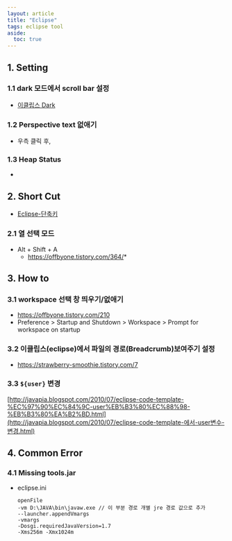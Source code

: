 ```yaml
---
layout: article
title: "Eclipse"
tags: eclipse tool
aside:
  toc: true
---
```




## 1. Setting

### 1.1 dark 모드에서 scroll bar 설정

- [이클립스 Dark](https://devesim.tistory.com/36)

### 1.2 Perspective text 없애기

- 우측 클릭 후,

### 1.3 Heap Status

- 



## 2. Short Cut

- [Eclipse-단축키](https://effectiveprogramming.tistory.com/entry/Eclipse-단축키)

### 2.1 열 선택 모드

- Alt + Shift + A
  - https://offbyone.tistory.com/364/*



## 3. How to

### 3.1 workspace 선택 창 띄우기/없애기

- https://offbyone.tistory.com/210
- Preference > Startup and Shutdown > Workspace > Prompt for workspace on startup

### 3.2 이클립스(eclipse)에서 파일의 경로(Breadcrumb)보여주기 설정

- https://strawberry-smoothie.tistory.com/7



### 3.3 `${user}` 변경

[http://javapia.blogspot.com/2010/07/eclipse-code-template-%EC%97%90%EC%84%9C-user%EB%B3%80%EC%88%98-%EB%B3%80%EA%B2%BD.html](http://javapia.blogspot.com/2010/07/eclipse-code-template-에서-user변수-변경.html)



## 4. Common Error

### 4.1 Missing tools.jar

- eclipse.ini

  ```text
  openFile 
  -vm D:\JAVA\bin\javaw.exe // 이 부분 경로 개별 jre 경로 값으로 추가
  --launcher.appendVmargs 
  -vmargs 
  -Dosgi.requiredJavaVersion=1.7 
  -Xms256m -Xmx1024m
  ```

  